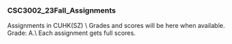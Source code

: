 ### CSC3002_23Fall_Assignments
 Assignments in CUHK(SZ) \\
 Grades and scores will be here when available.
 Grade: A.\\
 Each assignment gets full scores.
 
